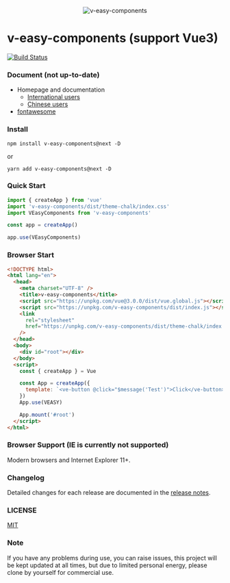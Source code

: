 <p align="center">
  <img src="https://linkorg.club/logo.png" alt="v-easy-components">
</p>

# v-easy-components (support Vue3)

[![Build Status](https://travis-ci.com/Linkontoask/v-easy-components.svg?token=DxCbMdsVpziN8id5YUJs&branch=master)](https://travis-ci.com/Linkontoask/v-easy-components)
<a href="https://www.npmjs.com/package/v-easy-components"><img src="https://img.shields.io/badge/2.0.0-npm-brightgreen" alt=""></a>
<a href="https://github.com/Linkontoask/v-easy-components"><img src="https://img.shields.io/badge/dev-v2.0.0-blue" alt=""></a>
<a href="https://www.npmjs.com/package/v-easy-components"><img src="https://img.shields.io/badge/size-158kb-green" alt=""></a>
<a href="https://github.com/Linkontoask/v-easy-components"><img src="https://img.shields.io/badge/vue-3.x-orange" alt=""></a>
<a href="https://github.com/Linkontoask/v-easy-components/blob/dev-vue-next/LICENSE"><img src="https://img.shields.io/badge/license-MIT-red" alt=""></a>

### Document (not up-to-date)

- Homepage and documentation
  - [International users](https://linkorg.club)
  - [Chinese users](https://linkorg.club/zh/)
- [fontawesome](https://fontawesome.com/start)

### Install

```
npm install v-easy-components@next -D
```

or

```
yarn add v-easy-components@next -D
```

### Quick Start

```javascript
import { createApp } from 'vue'
import 'v-easy-components/dist/theme-chalk/index.css'
import VEasyComponents from 'v-easy-components'

const app = createApp()

app.use(VEasyComponents)
```

### Browser Start

```html
<!DOCTYPE html>
<html lang="en">
  <head>
    <meta charset="UTF-8" />
    <title>v-easy-components</title>
    <script src="https://unpkg.com/vue@3.0.0/dist/vue.global.js"></script>
    <script src="https://unpkg.com/v-easy-components/dist/index.js"></script>
    <link
      rel="stylesheet"
      href="https://unpkg.com/v-easy-components/dist/theme-chalk/index.css"
    />
  </head>
  <body>
    <div id="root"></div>
  </body>
  <script>
    const { createApp } = Vue

    const App = createApp({
      template: `<ve-button @click="$message('Test')">Click</ve-button>`
    })
    App.use(VEASY)

    App.mount('#root')
  </script>
</html>
```

### Browser Support (IE is currently not supported)

Modern browsers and Internet Explorer 11+.

### Changelog

Detailed changes for each release are documented in the [release notes](CHANGELOG.md).

### LICENSE

[MIT](./src/LICENSE)

### Note

If you have any problems during use, you can raise issues, this project will be kept updated at all times, but due to limited personal energy, please clone by yourself for commercial use.
